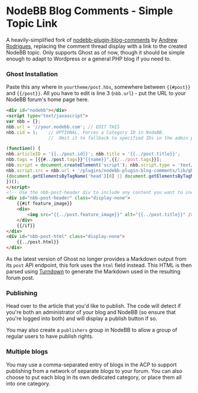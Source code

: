 # NodeBB Blog Comments - Simple Topic Link

A heavily-simplified fork of [nodebb-plugin-blog-comments](https://github.com/psychobunny/nodebb-plugin-blog-comments/) by [Andrew Rodrigues](https://github.com/psychobunny), replacing the comment thread display with a link to the created NodeBB topic. Only supports Ghost as of now, though it should be simple enough to adapt to Wordpress or a general PHP blog if you need to.

### Ghost Installation

Paste this any where in `yourtheme/post.hbs`, somewhere between `{{#post}}` and `{{/post}}`. All you have to edit is line 3 (`nbb.url`) - put the URL to your NodeBB forum's home page here.

```html
<div id="nodebb"></div>
<script type="text/javascript">
var nbb = {};
nbb.url = '//your.nodebb.com'; // EDIT THIS
nbb.cid = 1;	// OPTIONAL. Forces a Category ID in NodeBB.
				//  Omit it to fallback to specified IDs in the admin panel.

(function() {
nbb.articleID = '{{../post.id}}'; nbb.title = '{{../post.title}}';
nbb.tags = [{{#../post.tags}}"{{name}}",{{/../post.tags}}];
nbb.script = document.createElement('script'); nbb.script.type = 'text/javascript'; nbb.script.async = true;
nbb.script.src = nbb.url + '/plugins/nodebb-plugin-blog-comments/lib/ghost.js';
(document.getElementsByTagName('head')[0] || document.getElementsByTagName('body')[0]).appendChild(nbb.script);
})();
</script>
<!-- Use the nbb-post-header div to include any content you want to include that isn't part of the Ghost API post endpoint "html" field. It can also be left empty. This example adds the feature image, if one exists. -->
<div id="nbb-post-header" class="display-none"> 
    {{#if feature_image}}
	<div>
		<img src="{{../post.feature_image}}" alt="{{../post.title}}" />
	</div>
	{{/if}}
</div>
<div id="nbb-post-html" class="display-none">
	{{../post.html}}
</div>
```

As the latest version of Ghost no longer provides a Markdown output from its `post` API endpoint, this fork uses the `html` field instead. This HTML is then parsed using [Turndown](https://github.com/domchristie/turndown) to generate the Markdown used in the resulting forum post.

### Publishing

Head over to the article that you'd like to publish. The code will detect if you're both an administrator of your blog and NodeBB (so ensure that you're logged into both) and will display a publish button if so.

You may also create a `publishers` group in NodeBB to allow a group of regular users to have publish rights.


### Multiple blogs

You may use a comma-separated entry of blogs in the ACP to support publishing from a network of separate blogs to your forum. You can also choose to put each blog in its own dedicated category, or place them all into one category.
